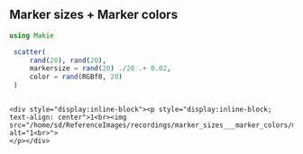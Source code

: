 ## Marker sizes + Marker colors

```julia
using Makie

 scatter(
     rand(20), rand(20),
     markersize = rand(20) ./20 .+ 0.02,
     color = rand(RGBf0, 20)
 )


```
```@raw html

<div style="display:inline-block"><p style="display:inline-block; text-align: center">1<br><img src="/home/sd/ReferenceImages/recordings/marker_sizes___marker_colors/media/image.jpg" alt="1<br>">
</p></div>
```
